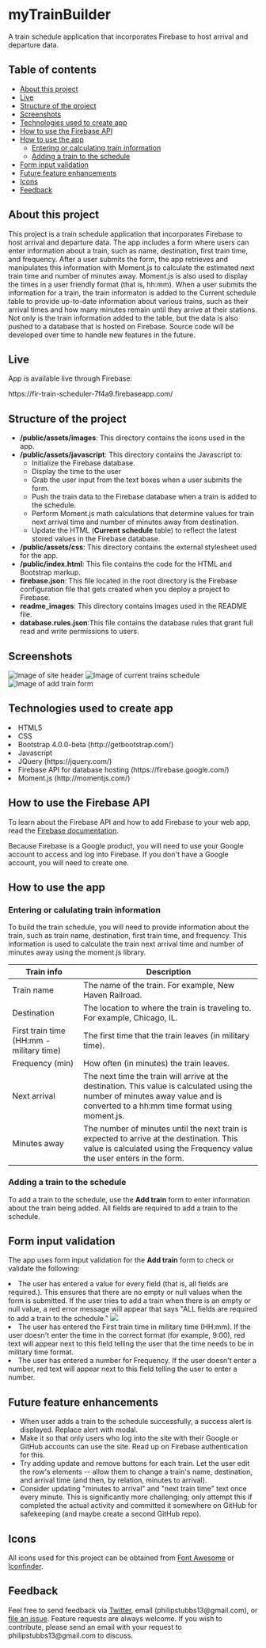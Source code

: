 # myTrainBuilder
A train schedule application that incorporates Firebase to host arrival and departure data. 

## Table of contents
  * [About this project](#about-this-project)
  * [Live](#live)
  * [Structure of the project](#structure-of-project)
  * [Screenshots](#screenshots)
  * [Technologies used to create app](#technologies-used)
  * [How to use the Firebase API](#firebase-api)
  * [How to use the app](#how-to-use-app)
  	* [Entering or calculating train information](#train-info)
  	* [Adding a train to the schedule](#add-train)
  * [Form input validation](#form-validation)
  * [Future feature enhancements](#feature-enhancements)
  * [Icons](#icons)
  * [Feedback](#feedback)

## <a name="about-this-project"></a> About this project
<p>This project is a train schedule application that incorporates Firebase to host arrival and departure data. The app includes a form where users can enter information about a train, such as name, destination, first train time, and frequency. After a user submits the form, the app retrieves and manipulates this information with Moment.js to calculate the estimated next train time and number of minutes away. Moment.js is also used to display the times in a user friendly format (that is, hh:mm). When a user submits the information for a train, the train informaton is added to the Current schedule table to provide up-to-date information about various trains, such as their arrival times and how many minutes remain until they arrive at their stations. Not only is the train information added to the table, but the data is also pushed to a database that is hosted on Firebase. Source code will be developed over time to handle new features in the future.</p>

## <a name="live"></a> Live
<p>App is available live through Firebase:</p>
<p>https://fir-train-scheduler-7f4a9.firebaseapp.com/</p>

## <a name="structure-of-project"></a> Structure of the project
<ul>
<li> <b>/public/assets/images</b>: This directory contains the icons used in the app.</li>
<li> <b>/public/assets/javascript</b>: This directory contains the Javascript to:
	<ul>
		<li>Initialize the Firebase database.</li>
		<li>Display the time to the user</li>
		<li>Grab the user input from the text boxes when a user submits the form.</li> 
		<li>Push the train data to the Firebase database when a train is added to the schedule.</li>
		<li>Perform Moment.js math calculations that determine values for train next arrival time and number of minutes away from destination.</li>
		<li>Update the HTML (<b>Current schedule</b> table) to reflect the latest stored values in the Firebase database.</li>
	</ul>
</li>

<li><b>/public/assets/css</b>: This directory contains the external stylesheet used for the app.</li>
<li><b>/public/index.html</b>: This file contains the code for the HTML and Bootstrap markup.</li>
<li><b>firebase.json</b>: This file located in the root directory is the Firebase configuration file that gets created when you deploy a project to Firebase.</li>
<li><b>readme_images</b>: This directory contains images used in the README file.</li>
<li><b>database.rules.json</b>:This file contains the database rules that grant full read and write permissions to users.
</ul>

## <a name="screenshots"></a> Screenshots
![Image of site header](readme_images/site_header2.png)
![Image of current trains schedule](readme_images/current_train_schedule2.png)
![Image of add train form](readme_images/add_train_section2.png)


## <a name="technologies-used"></a> Technologies used to create app
<li>HTML5</li>
<li>CSS</li>
<li>Bootstrap 4.0.0-beta (http://getbootstrap.com/)</li>
<li>Javascript</li>
<li>JQuery (https://jquery.com/)</li>
<li>Firebase API for database hosting (https://firebase.google.com/)</li>
<li>Moment.js (http://momentjs.com/)</li>

## <a name="firebase-api"></a> How to use the Firebase API
<p>To learn about the Firebase API and how to add Firebase to your web app, read the <a href="https://firebase.google.com/docs/web/setup" target="_blank">Firebase documentation</a>.</p>
<p>Because Firebase is a Google product, you will need to use your Google account to access and log into Firebase. If you don't have a Google account, you will need to create one.</p>


## <a name="how-to-use-app"></a> How to use the app

### <a name="train-info"></a> Entering or calulating train information
To build the train schedule, you will need to provide information about the train, such as train name, destination, first train time, and frequency. This information is used to calculate the train next arrival time and number of minutes away using the moment.js library. 

Train info | Description
------------ | -------------
Train name | The name of the train. For example, New Haven Railroad.
Destination | The location to where the train is traveling to. For example, Chicago, IL.
First train time (HH:mm - military time) | The first time that the train leaves (in military time).
Frequency (min) | How often (in minutes) the train leaves.
Next arrival | The next time the train will arrive at the destination. This value is calculated using the number of minutes away value and is converted to a hh:mm time format using moment.js.
Minutes away | The number of minutes until the next train is expected to arrive at the destination. This value is calculated using the Frequency value the user enters in the form.

### <a name="add-train"></a> Adding a train to the schedule
<p>To add a train to the schedule, use the <b>Add train</b> form to enter information about the train being added. All fields are required to add a train to the schedule.

<!-- ### Removing a train from the schedule

### Updating the train schedule -->

## <a name="form-validation"></a> Form input validation
<p>The app uses form input validation for the <b>Add train</b> form to check or validate the following:</p>
	<li>The user has entered a value for every field (that is, all fields are required.). This ensures that there are no empty or null values when the form is submitted.
		If the user tries to add a train when there is an empty or null value, a red error message will appear that says "ALL fields are required to add a train to the schedule."
		<img src="readme_images/form_validation_example1.png">
	</li>
	<li>The user has entered the First train time in military time (HH:mm). If the user doesn't enter the time in the correct format (for example, 9:00), red text will appear next to this field telling the user that the time needs to be in military time format.</li>
	<li>The user has entered a number for Frequency. If the user doesn't enter a number, red text will appear next to this field telling the user to enter a number.</li>


## <a name="feature-enhancements"></a> Future feature enhancements
<ul>
	<li>When user adds a train to the schedule successfully, a success alert is displayed. Replace alert with modal.</li>
	<li>Make it so that only users who log into the site with their Google or GitHub accounts can use the site. Read up on Firebase authentication for this.</li>
	<li>Try adding update and remove buttons for each train. Let the user edit the row's elements -- allow them to change a train's name, destination, and arrival time (and then, by relation, minutes to arrival).</li>
	<li>Consider updating "minutes to arrival" and "next train time" text once every minute. This is significantly more challenging; only attempt this if completed the actual activity and committed it somewhere on GitHub for safekeeping (and maybe create a second GitHub repo).</li>
</ul>

## <a name="icons"></a> Icons
All icons used for this project can be obtained from <a href="http://fontawesome.io/icons/" target="_blank">Font Awesome</a> or <a href="https://www.iconfinder.com/" target="_blank">Iconfinder</a>.

## <a name="feedback"></a> Feedback
<p>Feel free to send feedback via <a href="https://twitter.com/iamPhilStubbs" target="_blank">Twitter</a>, email (philipstubbs13@gmail.com), or <a href="https://github.com/philipstubbs13/Firebase-Train-Scheduler/issues/" target="_blank">file an issue</a>. Feature requests are always welcome. If you wish to contribute, please send an email with your request to philipstubbs13@gmail.com to discuss.</p>

